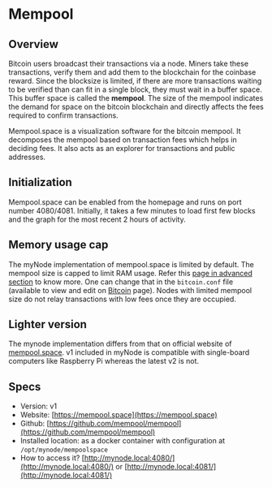 # Mempool

## Overview
Bitcoin users broadcast their transactions via a node. Miners take these transactions, verify them and add them to the blockchain for the coinbase reward. Since the blocksize is limited, if there are more transactions waiting to be verified than can fit in a single block, they must wait in a buffer space. This buffer space is called the **mempool**. The size of the mempool indicates the demand for space on the bitcoin blockchain and directly affects the fees required to confirm transactions.

Mempool.space is a visualization software for the bitcoin mempool. It decomposes the mempool based on transaction fees which helps in deciding fees. It also acts as an explorer for transactions and public addresses.

## Initialization
Mempool.space can be enabled from the homepage and runs on port number 4080/4081. Initially, it takes a few minutes to load first few blocks and the graph for the most recent 2 hours of activity.

## Memory usage cap
The myNode implementation of mempool.space is limited by default. The mempool size is capped to limit RAM usage. Refer this [page in advanced section](/advanced/memory-usage-cap) to know more. One can change that in the `bitcoin.conf` file (available to view and edit on [Bitcoin](/bitcoin/manage) page). Nodes with limited mempool size do not relay transactions with low fees once they are occupied.

## Lighter version
The mynode implementation differs from that on official website of [mempool.space](https://mempool.space). v1 included in myNode is compatible with single-board computers like Raspberry Pi whereas the latest v2 is not.

<!-- show a preview -->

## Specs
- Version: v1
- Website: [https://mempool.space](https://mempool.space)
- Github: [https://github.com/mempool/mempool](https://github.com/mempool/mempool)
- Installed location: as a docker container with configuration at `/opt/mynode/mempoolspace`
- How to access it? [http://mynode.local:4080/](http://mynode.local:4080/) or [http://mynode.local:4081/](http://mynode.local:4081/)
